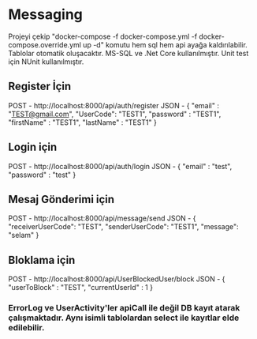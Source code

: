 # Messaging

Projeyi çekip "docker-compose -f docker-compose.yml -f docker-compose.override.yml up -d" komutu hem sql hem api ayağa kaldırılabilir.
Tablolar otomatik oluşacaktır.
MS-SQL ve .Net Core kullanılmıştır.
Unit test için NUnit kullanılmıştır.

## Register İçin
POST - http://localhost:8000/api/auth/register
JSON - {
    "email" : "TEST@gmail.com",
    "UserCode": "TEST1",
    "password" : "TEST1",
    "firstName" : "TEST1",
    "lastName" : "TEST1"
}
## Login için 
POST - http://localhost:8000/api/auth/login
JSON - {
    "email" : "test",
    "password" : "test"
}
## Mesaj Gönderimi için
POST - http://localhost:8000/api/message/send
JSON - {
    "receiverUserCode": "TEST",
    "senderUserCode": "TEST1",
    "message": "selam"
}
## Bloklama için
POST - http://localhost:8000/api/UserBlockedUser/block
JSON - {
    "userToBlock" : "TEST",
    "currentUserId" : 1
}

### ErrorLog ve UserActivity'ler apiCall ile değil DB kayıt atarak çalışmaktadır. Aynı isimli tablolardan select ile kayıtlar elde edilebilir.
